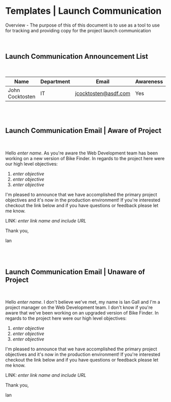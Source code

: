 # Templates | Launch Communication

Overview - The purpose of this of this document is to use as a tool to use for tracking and providing copy for the project launch communication 

<br>

## Launch Communication Announcement List

<br>

| Name            | Department | Email                | Awareness | Status |
| --------------- | ---------- | -------------------- | --------- | ------ |
| John Cocktosten | IT         | jcocktosten@asdf.com | Yes       |        |

<br><br>

## Launch Communication Email | Aware of Project

<br>

Hello *enter name*. As you're aware the Web Development team has been working on a new version of Bike Finder. In regards to the project here were our high level objectives:

1. *enter objective*
1. *enter objective*
1. *enter objective*

I'm pleased to announce that we have accomplished the primary project objectives and it's now in the production environment! If you're interested checkout the link below and if you have questions or feedback please let me know.

LINK: *enter link name and include URL* 


Thank you, 

Ian

<br><br>


## Launch Communication Email | Unaware of Project

<br>

Hello *enter name*. I don't believe we've met, my name is Ian Gall and I'm a project manager on the Web Development team. I don't know if you're aware that we’ve been working on an upgraded version of Bike Finder. In regards to the project here were our high level objectives:

1. *enter objective*
1. *enter objective*
1. *enter objective*

I'm pleased to announce that we have accomplished the primary project objectives and it's now in the production environment! If you're interested checkout the link below and if you have questions or feedback please let me know.

LINK: *enter link name and include URL* 


Thank you, 

Ian